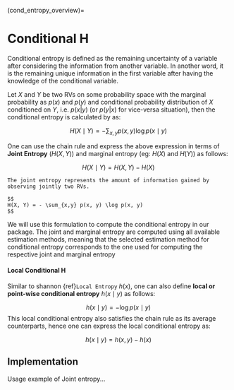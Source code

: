 (cond_entropy_overview)=
# Conditional H
Conditional entropy is defined as the remaining uncertainty of a variable after considering the information from another variable. In another word, it is the remaining unique information in the first variable after having the knowledge of the conditional variable.

Let $X$ and $Y$ be two RVs on some probability space with the marginal probability as $p(x)$ and $p(y)$ and conditional probability distribution of $X$ conditioned on $Y$, i.e. $p(x|y)$ (or $p(y|x)$ for vice-versa situation), then the conditional entropy is calculated by as:

$$
H(X \mid Y) = - \sum_{x,y} p(x, y) \log p(x \mid y)
$$

One can use the chain rule and express the above expression in terms of **Joint Entropy** $(H(X,Y))$ and marginal entropy (eg: $H(X)$ and $H(Y)$) as follows:

$$
H(X \mid Y) = H(X,Y) - H(X)
$$


````{sidebar} **Joint Entropy**
The joint entropy represents the amount of information gained by observing jointly two RVs.

$$
H(X, Y) = - \sum_{x,y} p(x, y) \log p(x, y)
$$
````
We will use this formulation to compute the conditional entropy in our package. The joint and marginal entropy are computed using all available estimation methods, meaning that the selected estimation method for conditional entropy corresponds to the one used for computing the respective joint and marginal entropy

#### Local Conditional H
Similar to shannon {ref}`Local Entropy` $h(x)$, one can also define **local or point-wise conditional entropy** $h(x \mid y)$ as follows:

$$
h(x \mid y) = - \log p(x \mid y)
$$
This local conditional entropy also satisfies the chain rule as its average counterparts, hence one can express the local conditional entropy as:

$$
h(x \mid y) = h(x,y) - h(x)
$$

## Implementation
Usage example of Joint entropy...
